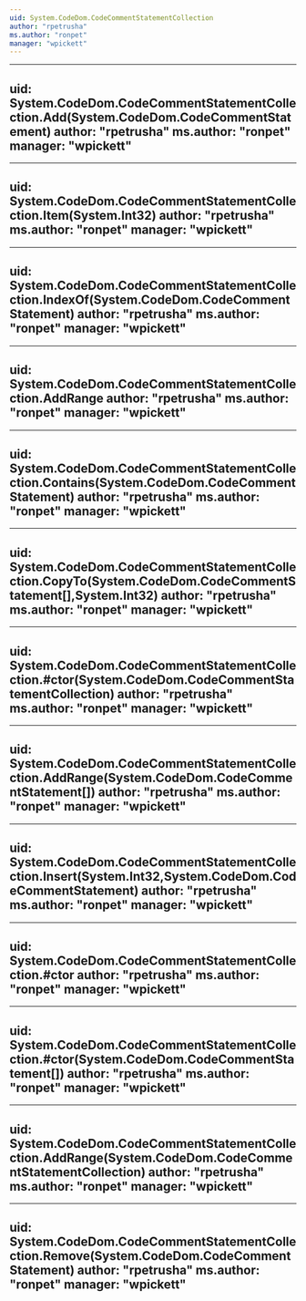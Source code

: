 ```yaml
---
uid: System.CodeDom.CodeCommentStatementCollection
author: "rpetrusha"
ms.author: "ronpet"
manager: "wpickett"
---
```


---
uid: System.CodeDom.CodeCommentStatementCollection.Add(System.CodeDom.CodeCommentStatement)
author: "rpetrusha"
ms.author: "ronpet"
manager: "wpickett"
---

---
uid: System.CodeDom.CodeCommentStatementCollection.Item(System.Int32)
author: "rpetrusha"
ms.author: "ronpet"
manager: "wpickett"
---

---
uid: System.CodeDom.CodeCommentStatementCollection.IndexOf(System.CodeDom.CodeCommentStatement)
author: "rpetrusha"
ms.author: "ronpet"
manager: "wpickett"
---

---
uid: System.CodeDom.CodeCommentStatementCollection.AddRange
author: "rpetrusha"
ms.author: "ronpet"
manager: "wpickett"
---

---
uid: System.CodeDom.CodeCommentStatementCollection.Contains(System.CodeDom.CodeCommentStatement)
author: "rpetrusha"
ms.author: "ronpet"
manager: "wpickett"
---

---
uid: System.CodeDom.CodeCommentStatementCollection.CopyTo(System.CodeDom.CodeCommentStatement[],System.Int32)
author: "rpetrusha"
ms.author: "ronpet"
manager: "wpickett"
---

---
uid: System.CodeDom.CodeCommentStatementCollection.#ctor(System.CodeDom.CodeCommentStatementCollection)
author: "rpetrusha"
ms.author: "ronpet"
manager: "wpickett"
---

---
uid: System.CodeDom.CodeCommentStatementCollection.AddRange(System.CodeDom.CodeCommentStatement[])
author: "rpetrusha"
ms.author: "ronpet"
manager: "wpickett"
---

---
uid: System.CodeDom.CodeCommentStatementCollection.Insert(System.Int32,System.CodeDom.CodeCommentStatement)
author: "rpetrusha"
ms.author: "ronpet"
manager: "wpickett"
---

---
uid: System.CodeDom.CodeCommentStatementCollection.#ctor
author: "rpetrusha"
ms.author: "ronpet"
manager: "wpickett"
---

---
uid: System.CodeDom.CodeCommentStatementCollection.#ctor(System.CodeDom.CodeCommentStatement[])
author: "rpetrusha"
ms.author: "ronpet"
manager: "wpickett"
---

---
uid: System.CodeDom.CodeCommentStatementCollection.AddRange(System.CodeDom.CodeCommentStatementCollection)
author: "rpetrusha"
ms.author: "ronpet"
manager: "wpickett"
---

---
uid: System.CodeDom.CodeCommentStatementCollection.Remove(System.CodeDom.CodeCommentStatement)
author: "rpetrusha"
ms.author: "ronpet"
manager: "wpickett"
---
